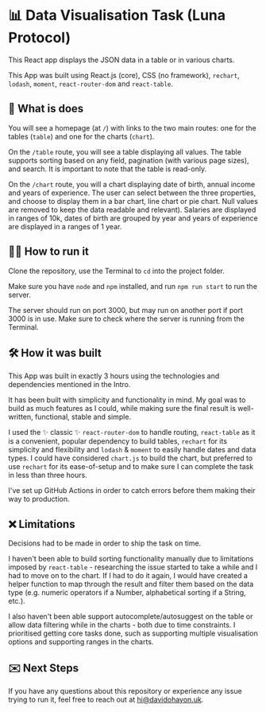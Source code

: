 # 📊 Data Visualisation Task (Luna Protocol)

This React app displays the JSON data in a table or in various charts.

This App was built using React.js (core), CSS (no framework), `rechart`, `lodash`, `moment`, `react-router-dom` and `react-table`.

## 🤔 What is does

You will see a homepage (at `/`) with links to the two main routes: one for the tables (`table`) and one for the charts (`chart`).

On the `/table` route, you will see a table displaying all values. The table supports sorting based on any field, pagination (with various page sizes), and search. It is important to note that the table is read-only.

On the `/chart` route, you will a chart displaying date of birth, annual income and years of experience. The user can select between the three properties, and choose to display them in a bar chart, line chart or pie chart. Null values are removed to keep the data readable and relevant). Salaries are displayed in ranges of 10k, dates of birth are grouped by year and years of experience are displayed in a ranges of 1 year.

## 🏃‍♂️ How to run it

Clone the repository, use the Terminal to `cd` into the project folder.

Make sure you have `node` and `npm` installed, and run `npm run start` to run the server.

The server should run on port 3000, but may run on another port if port 3000 is in use. Make sure to check where the server is running from the Terminal.

## 🛠️ How it was built

This App was built in exactly 3 hours using the technologies and dependencies mentioned in the Intro.

It has been built with simplicity and functionality in mind. My goal was to build as much features as I could, while making sure the final result is well-written, functional, stable and simple.

I used the ✨ classic ✨ `react-router-dom` to handle routing, `react-table` as it is a convenient, popular dependency to build tables, `rechart` for its simplicity and flexibility and `lodash` & `moment` to easily handle dates and data types. I could have considered `chart.js` to build the chart, but preferred to use `rechart` for its ease-of-setup and to make sure I can complete the task in less than three hours.

I've set up GitHub Actions in order to catch errors before them making their way to production.

## ❌ Limitations

Decisions had to be made in order to ship the task on time.

I haven't been able to build sorting functionality manually due to limitations imposed by `react-table` - researching the issue started to take a while and I had to move on to the chart. If I had to do it again, I would have created a helper function to map through the result and filter them based on the data type (e.g. numeric operators if a Number, alphabetical sorting if a String, etc.).

I also haven't been able support autocomplete/autosuggest on the table or allow data filtering while in the charts - both due to time constraints. I prioritised getting core tasks done, such as supporting multiple visualisation options and supporting ranges in the charts.

## ✉️ Next Steps

If you have any questions about this repository or experience any issue trying to run it, feel free to reach out at [hi@davidohayon.uk](mailto:hi@davidohayon.uk).
